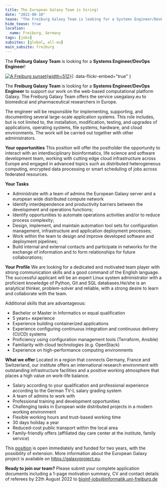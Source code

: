```yaml
---
title: The European Galaxy Team is hiring!
date: "2022-08-10"
tease: "The Freiburg Galaxy Team is looking for a Systems Engineer/DevOps Engineer!"
hide_tease: true
location:
  name: Freiburg, Germany
tags: [jobs]
subsites: [global, all-eu]
main_subsite: freiburg
---
```


The **Freiburg Galaxy Team** is looking for a **Systems Engineer/DevOps Engineer**!

[![A Freiburg sunset](https://farm1.staticflickr.com/366/31768905991_508703bbeb_k.jpg){width=512}](https://www.flickr.com/photos/134305289@N03/31768905991/in/album-72157671198874931/){: data-flickr-embed="true" }

The **Freiburg Galaxy Team** is looking for a **Systems Engineer/DevOps Engineer** to support our work on the web-based computational platform Galaxy. The Freiburg Galaxy Team offers the service usegalaxy.eu to biomedical and pharmaceutical researchers in Europe. 

The engineer will be responsible for implementing, supporting, and documenting several large-scale application systems. This role includes, but is not limited to, the installation, modification, testing, and upgrades of applications, operating systems, file systems, hardware, and cloud environments. The work will be carried out together with other administrators. 

**Your opportunities**
This position will offer the postholder the opportunity to interact with an interdisciplinary bioinformatics, life science and software development team, working with cutting edge cloud infrastructure across Europe and engaged in advanced topics such as distributed heterogeneous computing, encrypted data processing or smart scheduling of jobs across federated resources. 

**Your Tasks**
- Administrate with a team of admins the European Galaxy server and a european wide distributed compute network
- Identify interdependence and productivity barriers between the development and operations functions;
- Identify opportunities to automate operations activities and/or to reduce process complexity;
- Design, implement, and maintain automation tool sets for configuration management, infrastructure and application deployment processes;
- Work within the team to design and improve developed software and deployment pipelines;
- Build internal and external contacts and participate in networks for the exchange of information and to form relationships for future collaborations;

**Your Profile**
We are looking for a dedicated and motivated team player with strong communication skills and a good command of the English language.
The successful applicant will be an expert Linux system administrator with a proficient knowledge of Python, Git and SQL databases.He/she is an analytical thinker, problem-solver and reliable, with a strong desire to learn and collaborate with the team.

Additional skills that are advantageous:
- Bachelor or Master in Informatics or equal qualification
- 5 years+ experience
- Experience building containerized applications
- Experience configuring continuous integration and continuous delivery (CI/CD) systems
- Proficiency using configuration management tools (Terraform, Ansible)
- Familiarity with cloud technologies (e.g. OpenStack)
- Experience on high-performance computing environments


**What we offer**
Located in a region that connects Germany, France and Switzerland, our institute offers an international research environment with outstanding infrastructure facilities and a positive working atmosphere that places a high value on work-life balance.

- Salary according to your qualification and professional experience according to the German TV-L salary grading system
- A team of admins to work with
- Professional training and development opportunities
- Challenging tasks in European wide distributed projects in a modern working environment
- Flexible working hours and trust-based working time
- 30 days holiday a year
- Reduced-cost public transport within the local area
- Family-friendly offers (affiliated day care center at the institute, family service)


This [position](https://drive.google.com/file/d/13jGEmb8lH6XwO1p0CGMnXRAO0qE7Ptr8/view?usp=sharing) is open immediately and funded for two years, with the possibility of extension. More information about the European Galaxy project is available on https://galaxyproject.eu.

**Ready to join our team?**
Please submit your complete application documents including a 1-page motivation summary, CV and contact details of referees by 22th August 2022 to 
bioinf-jobs@informatik.uni-freiburg.de
